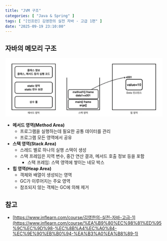 ```yaml
---
title: "JVM 구조"
categories: [ "Java & Spring" ]
tags: [ "[인프런] 김영한의 실전 자바 - 고급 1편" ]
date: "2025-09-19 23:10:00"
---
```


## 자바의 메모리 구조

![](/assets/img/_posts/2025/09/2025-09-19-JVM-구조/670883521713250.png)

- **메서드 영역(Method Area)**
  - 프로그램을 실행하는데 필요한 공통 데이터를 관리
  - 프로그램 모든 영역에서 공유
- **스택 영역(Stack Area)**
  - 스레드 별로 하나의 실행 스택이 생성
  - 스택 프레임은 지역 변수, 중간 연산 결과, 메서드 호출 정보 등을 포함
    - 스택 프레임: 스택 영역에 쌓이는 네모 박스
- **힙 영역(Heap Area)**
  - 객체와 배열이 생성되는 영역
  - GC가 이루어지는 주요 영역
  - 참조되지 않는 객체는 GC에 의해 제거

## 참고

- [https://www.inflearn.com/course/김영한의-실전-자바-고급-1](https://www.inflearn.com/course/%EA%B9%80%EC%98%81%ED%95%9C%EC%9D%98-%EC%8B%A4%EC%A0%84-%EC%9E%90%EB%B0%94-%EA%B3%A0%EA%B8%89-1)
